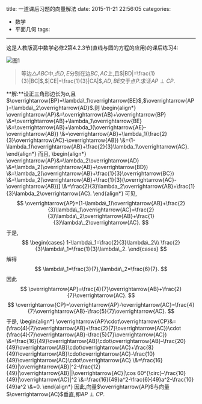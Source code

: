 title: 一道课后习题的向量解法
date: 2015-11-21 22:56:05
categories:
- 数学
- 平面几何
tags:


---
这是人教版高中数学必修2第4.2.3节(直线与圆的方程的应用)的课后练习4:

![图1](/img/一道课后习题的向量解法-1.png)

>等边$\triangle ABC$中,点$D,E$分别在边$BC,AC$上,且$|BD|=\frac{1}{3}|BC|$,$|CE|=\frac{1}{3}|CA|$,$AD,BE$交于点$P$.求证$AP\perp CP$.


**解:**设正三角形边长为$a$,且$\overrightarrow{BP}=\lambda\_1\overrightarrow{BE}$,$\overrightarrow{AP}=\lambda\_2\overrightarrow{AD}$.则
\begin{align\*}
  \overrightarrow{AP}&=\overrightarrow{AB}+\overrightarrow{BP}
\\\&=\overrightarrow{AB}+\lambda\_1\overrightarrow{BE}
\\\&=\overrightarrow{AB}+\lambda\_1(\overrightarrow{AE}-\overrightarrow{AB})
\\\&=\overrightarrow{AB}+\lambda\_1(\frac{2}{3}\overrightarrow{AC}-\overrightarrow{AB})
\\\&=(1-\lambda\_1)\overrightarrow{AB}+\frac{2}{3}\lambda\_1\overrightarrow{AC}.
\end{align\*}
而且,
\begin{align\*}
  \overrightarrow{AP}&=\lambda\_2\overrightarrow{AD}
\\\&=\lambda\_2(\overrightarrow{AB}+\overrightarrow{BD})
\\\&=\lambda\_2(\overrightarrow{AB}+\frac{1}{3}\overrightarrow{BC})
\\\&=\lambda\_2[\overrightarrow{AB}+\frac{1}{3}(\overrightarrow{AC}-\overrightarrow{AB})]
\\\&=\frac{2}{3}\lambda\_2\overrightarrow{AB}+\frac{1}{3}\lambda\_2\overrightarrow{AC}.
\end{align\*}
可见,
$$
\overrightarrow{AP}=(1-\lambda\_1)\overrightarrow{AB}+\frac{2}{3}\lambda\_1\overrightarrow{AC}=\frac{2}{3}\lambda\_2\overrightarrow{AB}+\frac{1}{3}\lambda\_2\overrightarrow{AC}.
$$
于是,
$$
\begin{cases}
  1-\lambda\_1=\frac{2}{3}\lambda\_2\\\
\frac{2}{3}\lambda\_1=\frac{1}{3}\lambda\_2.
\end{cases}
$$
解得
$$
\lambda\_1=\frac{3}{7},\lambda\_2=\frac{6}{7}.
$$
因此
$$
\overrightarrow{AP}=\frac{4}{7}\overrightarrow{AB}+\frac{2}{7}\overrightarrow{AC}.
$$
$$
\overrightarrow{CP}=\overrightarrow{AP}-\overrightarrow{AC}=\frac{4}{7}\overrightarrow{AB}-\frac{5}{7}\overrightarrow{AC}.
$$
于是,
\begin{align\*}
  \overrightarrow{AP}\cdot\overrightarrow{CP}&=(\frac{4}{7}\overrightarrow{AB}+\frac{2}{7}\overrightarrow{AC})\cdot
  (\frac{4}{7}\overrightarrow{AB}-\frac{5}{7}\overrightarrow{AC})
\\\&=\frac{16}{49}\overrightarrow{AB}\cdot\overrightarrow{AB}-\frac{20}{49}\overrightarrow{AB}\cdot\overrightarrow{AC}+\frac{8}{49}\overrightarrow{AB}\cdot\overrightarrow{AC}-\frac{10}{49}\overrightarrow{AC}\cdot\overrightarrow{AC}
\\\&=\frac{16}{49}|\overrightarrow{AB}|^2-\frac{12}{49}|\overrightarrow{AB}||\overrightarrow{AC}|\cos
60^{\circ}-\frac{10}{49}|\overrightarrow{AC}|^2
\\\&=\frac{16}{49}a^2-\frac{6}{49}a^2-\frac{10}{49}a^2
\\\&=0.
\end{align\*}
因此,向量$\overrightarrow{AP}$与向量$\overrightarrow{AC}$垂直,即$AP\perp CP$.
